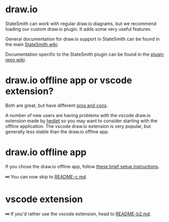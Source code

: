 # draw.io
StateSmith can work with regular draw.io diagrams, but we recommend loading our custom draw.io plugin. It adds some very useful features.

General documentation for draw.io support in StateSmith can be found in the main [StateSmith wiki](https://github.com/StateSmith/StateSmith/wiki/draw.io).

Documentation specific to the StateSmith plugin can be found in the [plugin repo wiki](https://github.com/StateSmith/StateSmith-drawio-plugin/wiki).

# draw.io offline app or vscode extension?
Both are great, but have different [pros and cons](https://github.com/StateSmith/StateSmith-drawio-plugin/wiki).

A number of new users are having problems with the vscode draw.io extension made by [hediet](https://github.com/hediet/vscode-drawio) so you may want to consider starting with the offline application. The vscode draw.io extension is very popular, but generally less stable than the draw.io offline app.

# draw.io offline app
If you chose the draw.io offline app, follow [these brief setup instructions](https://github.com/StateSmith/StateSmith-drawio-plugin/wiki/Use-with-app-or-website).

⏭️ You can now skip to [README-c.md](./README-c.md).

# vscode extension
⏭️ If you'd rather use the vscode extension, head to [README-b2.md](./README-b2.md).
